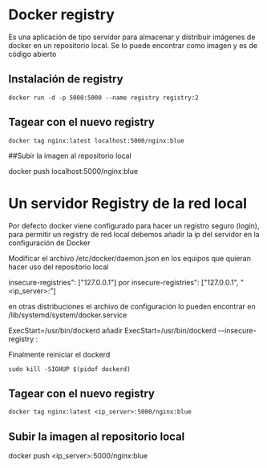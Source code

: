 # Docker registry
Es una aplicación de tipo servidor para almacenar y distribuir imágenes de docker en un repositorio local.
Se lo puede encontrar como imagen y es de código abierto

## Instalación de registry

`docker run -d -p 5000:5000 --name registry registry:2`

## Tagear con el nuevo registry 
`docker tag nginx:latest localhost:5000/nginx:blue`

##Subir la imagen al repositorio local

docker push localhost:5000/nginx:blue

# Un servidor Registry de la red local
Por defecto docker viene configurado para hacer un registro seguro (login),
para permitir un registry de red local debemos añadir la ip del servidor en la configuración de Docker

Modificar el archivo /etc/docker/daemon.json en los equipos que quieran hacer uso del repositorio local

insecure-registries": ["127.0.0.1"]
por
insecure-registries": ["127.0.0.1", "<ip_server>:<port>"]

en otras distribuciones el archivo de configuración lo pueden encontrar en /lib/systemd/system/docker.service

ExecStart=/usr/bin/dockerd 
añadir 
ExecStart=/usr/bin/dockerd --insecure-registry <ip>:<port>

Finalmente reiniciar el dockerd

`sudo kill -SIGHUP $(pidof dockerd)`
  
## Tagear con el nuevo registry 
`docker tag nginx:latest <ip_server>:5000/nginx:blue`

## Subir la imagen al repositorio local
docker push <ip_server>:5000/nginx:blue
